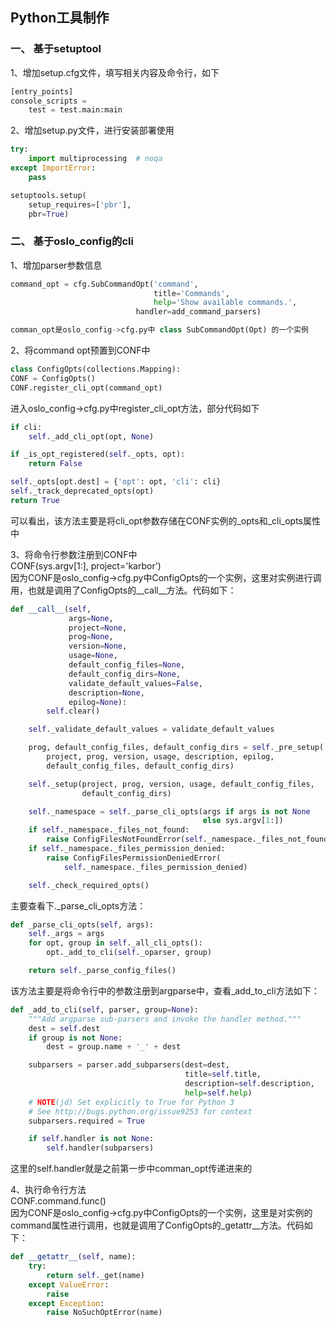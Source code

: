 ## Python工具制作

### 一、	基于setuptool
1、增加setup.cfg文件，填写相关内容及命令行，如下  
```python
[entry_points]
console_scripts =
    test = test.main:main
```
2、增加setup.py文件，进行安装部署使用
```python
try:
    import multiprocessing  # noqa
except ImportError:
    pass

setuptools.setup(
    setup_requires=['pbr'],
    pbr=True)
```

### 二、	基于oslo_config的cli
1、增加parser参数信息
```python
command_opt = cfg.SubCommandOpt('command',
                                title='Commands',
                                help='Show available commands.',
                            handler=add_command_parsers)

comman_opt是oslo_config->cfg.py中 class SubCommandOpt(Opt) 的一个实例
```

2、将command opt预置到CONF中
```python
class ConfigOpts(collections.Mapping):
CONF = ConfigOpts()
CONF.register_cli_opt(command_opt)
```
进入oslo_config->cfg.py中register_cli_opt方法，部分代码如下
```python
if cli:
    self._add_cli_opt(opt, None)

if _is_opt_registered(self._opts, opt):
    return False

self._opts[opt.dest] = {'opt': opt, 'cli': cli}
self._track_deprecated_opts(opt)
return True
```
可以看出，该方法主要是将cli_opt参数存储在CONF实例的_opts和_cli_opts属性中

3、将命令行参数注册到CONF中  
CONF(sys.argv[1:], project='karbor')  
因为CONF是oslo_config->cfg.py中ConfigOpts的一个实例，这里对实例进行调用，也就是调用了ConfigOpts的__call__方法。代码如下：
```python
def __call__(self,
             args=None,
             project=None,
             prog=None,
             version=None,
             usage=None,
             default_config_files=None,
             default_config_dirs=None,
             validate_default_values=False,
             description=None,
             epilog=None):
        self.clear()

    self._validate_default_values = validate_default_values

    prog, default_config_files, default_config_dirs = self._pre_setup(
        project, prog, version, usage, description, epilog,
        default_config_files, default_config_dirs)

    self._setup(project, prog, version, usage, default_config_files,
                default_config_dirs)

    self._namespace = self._parse_cli_opts(args if args is not None
                                           else sys.argv[1:])
    if self._namespace._files_not_found:
        raise ConfigFilesNotFoundError(self._namespace._files_not_found)
    if self._namespace._files_permission_denied:
        raise ConfigFilesPermissionDeniedError(
            self._namespace._files_permission_denied)

    self._check_required_opts()
```
主要查看下._parse_cli_opts方法：
```python
def _parse_cli_opts(self, args):
    self._args = args
    for opt, group in self._all_cli_opts():
        opt._add_to_cli(self._oparser, group)

    return self._parse_config_files()
```
该方法主要是将命令行中的参数注册到argparse中，查看_add_to_cli方法如下：
```python
def _add_to_cli(self, parser, group=None):
    """Add argparse sub-parsers and invoke the handler method."""
    dest = self.dest
    if group is not None:
        dest = group.name + '_' + dest

    subparsers = parser.add_subparsers(dest=dest,
                                       title=self.title,
                                       description=self.description,
                                       help=self.help)
    # NOTE(jd) Set explicitly to True for Python 3
    # See http://bugs.python.org/issue9253 for context
    subparsers.required = True

    if self.handler is not None:
        self.handler(subparsers)
```
这里的self.handler就是之前第一步中comman_opt传递进来的

4、执行命令行方法  
CONF.command.func()  
因为CONF是oslo_config->cfg.py中ConfigOpts的一个实例，这里是对实例的command属性进行调用，也就是调用了ConfigOpts的_getattr__方法。代码如下：
```python
def __getattr__(self, name):
    try:
        return self._get(name)
    except ValueError:
        raise
    except Exception:
        raise NoSuchOptError(name)
```
